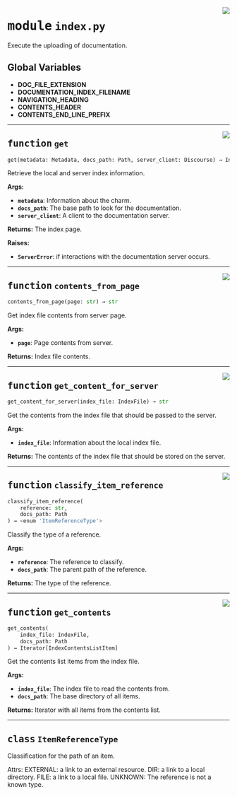 <!-- markdownlint-disable -->

<a href="../src/index.py#L0"><img align="right" style="float:right;" src="https://img.shields.io/badge/-source-cccccc?style=flat-square"></a>

# <kbd>module</kbd> `index.py`
Execute the uploading of documentation. 

**Global Variables**
---------------
- **DOC_FILE_EXTENSION**
- **DOCUMENTATION_INDEX_FILENAME**
- **NAVIGATION_HEADING**
- **CONTENTS_HEADER**
- **CONTENTS_END_LINE_PREFIX**

---

<a href="../src/index.py#L50"><img align="right" style="float:right;" src="https://img.shields.io/badge/-source-cccccc?style=flat-square"></a>

## <kbd>function</kbd> `get`

```python
get(metadata: Metadata, docs_path: Path, server_client: Discourse) → Index
```

Retrieve the local and server index information. 



**Args:**
 
 - <b>`metadata`</b>:  Information about the charm. 
 - <b>`docs_path`</b>:  The base path to look for the documentation. 
 - <b>`server_client`</b>:  A client to the documentation server. 



**Returns:**
 The index page. 



**Raises:**
 
 - <b>`ServerError`</b>:  if interactions with the documentation server occurs. 


---

<a href="../src/index.py#L85"><img align="right" style="float:right;" src="https://img.shields.io/badge/-source-cccccc?style=flat-square"></a>

## <kbd>function</kbd> `contents_from_page`

```python
contents_from_page(page: str) → str
```

Get index file contents from server page. 



**Args:**
 
 - <b>`page`</b>:  Page contents from server. 



**Returns:**
 Index file contents. 


---

<a href="../src/index.py#L200"><img align="right" style="float:right;" src="https://img.shields.io/badge/-source-cccccc?style=flat-square"></a>

## <kbd>function</kbd> `get_content_for_server`

```python
get_content_for_server(index_file: IndexFile) → str
```

Get the contents from the index file that should be passed to the server. 



**Args:**
 
 - <b>`index_file`</b>:  Information about the local index file. 



**Returns:**
 The contents of the index file that should be stored on the server. 


---

<a href="../src/index.py#L257"><img align="right" style="float:right;" src="https://img.shields.io/badge/-source-cccccc?style=flat-square"></a>

## <kbd>function</kbd> `classify_item_reference`

```python
classify_item_reference(
    reference: str,
    docs_path: Path
) → <enum 'ItemReferenceType'>
```

Classify the type of a reference. 



**Args:**
 
 - <b>`reference`</b>:  The reference to classify. 
 - <b>`docs_path`</b>:  The parent path of the reference. 



**Returns:**
 The type of the reference. 


---

<a href="../src/index.py#L409"><img align="right" style="float:right;" src="https://img.shields.io/badge/-source-cccccc?style=flat-square"></a>

## <kbd>function</kbd> `get_contents`

```python
get_contents(
    index_file: IndexFile,
    docs_path: Path
) → Iterator[IndexContentsListItem]
```

Get the contents list items from the index file. 



**Args:**
 
 - <b>`index_file`</b>:  The index file to read the contents from. 
 - <b>`docs_path`</b>:  The base directory of all items. 



**Returns:**
 Iterator with all items from the contents list. 


---

## <kbd>class</kbd> `ItemReferenceType`
Classification for the path of an item. 

Attrs:  EXTERNAL: a link to an external resource.  DIR: a link to a local directory.  FILE: a link to a local file.  UNKNOWN: The reference is not a known type. 





